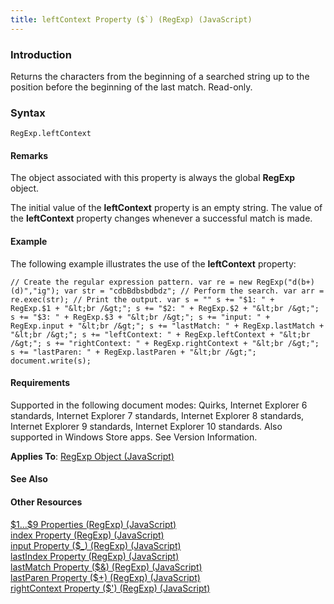 ```yaml
---
title: leftContext Property ($`) (RegExp) (JavaScript)
---
```


### Introduction 

 Returns the characters from the beginning of a searched string up to the position before the beginning of the last match. Read-only.

### Syntax 

```
RegExp.leftContext
```

#### Remarks 

<div id="languageReferenceRemarksSection" class="section" name="collapseableSection" style="">
  <p xmlns:util="util">
    The object associated with this property is always the global <b>RegExp</b> object.
  </p>
  <p xmlns:util="util">
    The initial value of the <b>leftContext</b> property is an empty string. The value of the <b>leftContext</b> property changes whenever a successful match is made.
  </p>
</div>

#### Example 

<p xmlns:util="util">
  The following example illustrates the use of the <b>leftContext</b> property:
</p>

```
// Create the regular expression pattern. var re = new RegExp("d(b+)(d)","ig"); var str = "cdbBdbsbdbdz"; // Perform the search. var arr = re.exec(str); // Print the output. var s = "" s += "$1: " +
RegExp.$1 + "&lt;br /&gt;"; s += "$2: " + RegExp.$2 + "&lt;br /&gt;"; s += "$3: " + RegExp.$3 + "&lt;br /&gt;"; s += "input: " + RegExp.input + "&lt;br /&gt;"; s += "lastMatch: " + RegExp.lastMatch +
"&lt;br /&gt;"; s += "leftContext: " + RegExp.leftContext + "&lt;br /&gt;"; s += "rightContext: " + RegExp.rightContext + "&lt;br /&gt;"; s += "lastParen: " + RegExp.lastParen + "&lt;br /&gt;";
document.write(s);
```

#### Requirements 

<div id="requirementsTitleSection" class="section" name="collapseableSection" style="">
  <p xmlns:util="util"></p>
  <p>
    Supported in the following document modes: Quirks, Internet Explorer 6 standards, Internet Explorer 7 standards, Internet Explorer 8 standards, Internet Explorer 9 standards, Internet Explorer 10
    standards. Also supported in Windows Store apps. See Version Information.
  </p>
  <p xmlns:util="util">
    <b>Applies To</b>: <span sdata="link"><a href="7f6b1073-8cbb-49ed-94b6-56833ba663c5.htm">RegExp Object (JavaScript)</a></span>
  </p>
</div>

#### See Also 

<div id="seeAlsoSection" class="section" name="collapseableSection" style="">
  <h4 class="subHeading">
    Other Resources
  </h4>
  <div class="seeAlsoStyle">
    <span sdata="link" xmlns:util="util"><a href="8bd84851-f62f-4eb1-a93d-b67135ea091a.htm">$1...$9 Properties (RegExp) (JavaScript)</a></span>
  </div>
  <div class="seeAlsoStyle">
    <span sdata="link" xmlns:util="util"><a href="d8be1ef6-1bf2-43cd-b0b5-567a61eabaad.htm">index Property (RegExp) (JavaScript)</a></span>
  </div>
  <div class="seeAlsoStyle">
    <span sdata="link" xmlns:util="util"><a href="88c6d1d8-56f7-4334-a7eb-e899aec9cda4.htm">input Property ($_) (RegExp) (JavaScript)</a></span>
  </div>
  <div class="seeAlsoStyle">
    <span sdata="link" xmlns:util="util"><a href="c8ae2a13-6dff-4cbe-b662-aca3d66c2a7f.htm">lastIndex Property (RegExp) (JavaScript)</a></span>
  </div>
  <div class="seeAlsoStyle">
    <span sdata="link" xmlns:util="util"><a href="d223836d-5235-48a5-a926-d20764ad3f14.htm">lastMatch Property ($&amp;) (RegExp) (JavaScript)</a></span>
  </div>
  <div class="seeAlsoStyle">
    <span sdata="link" xmlns:util="util"><a href="18aca591-a97a-48da-8b06-422346804b16.htm">lastParen Property ($+) (RegExp) (JavaScript)</a></span>
  </div>
  <div class="seeAlsoStyle">
    <span sdata="link" xmlns:util="util"><a href="6999c056-d18c-4583-9dd9-8fbb6d3d0ee7.htm">rightContext Property ($') (RegExp) (JavaScript)</a></span>
  </div>
</div>

